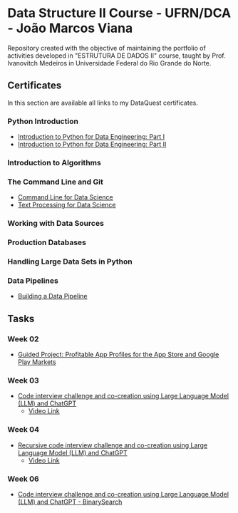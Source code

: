 # Data Structure II Course - UFRN/DCA - João Marcos Viana

Repository created with the objective of maintaining the portfolio of activities developed in "ESTRUTURA DE DADOS II" course, taught by Prof. Ivanovitch Medeiros in Universidade Federal do Rio Grande do Norte.

## Certificates

In this section are available all links to my DataQuest certificates.

### Python Introduction
- [Introduction to Python for Data Engineering: Part I](https://app.dataquest.io/verify_cert/B4SALO3WK5OTXOKPT4P6/)
- [Introduction to Python for Data Engineering: Part II](https://app.dataquest.io/verify_cert/QCJYRFSAPONXQTCVXQ69/)
### Introduction to Algorithms

### The Command Line and Git
- [Command Line for Data Science](https://app.dataquest.io/verify_cert/8X98YZ5B7L69IPQKVYQC/)
- [Text Processing for Data Science](https://app.dataquest.io/verify_cert/KZMI29RVW3KDRGLL5MZM/)

### Working with Data Sources

### Production Databases

### Handling Large Data Sets in Python

### Data Pipelines
- [Building a Data Pipeline](https://app.dataquest.io/verify_cert/7E0QU13KJ04HYRQ7PKMC/)

## Tasks

### Week 02
- [Guided Project: Profitable App Profiles for the App Store and Google Play Markets](https://github.com/jota-emi/data-structure2023.1/blob/main/tasks/week02/guided_project_refactored/guided_project_refactoried.ipynb)

### Week 03
- [Code interview challenge and co-creation using Large Language Model (LLM) and ChatGPT](https://github.com/jota-emi/data-structure2023.1/blob/main/tasks/week03/Code_Interview_Linked_Queue_Stacks.ipynb)
    - [Video Link]()

### Week 04
- [Recursive code interview challenge and co-creation using Large Language Model (LLM) and ChatGPT](https://github.com/jota-emi/data-structure2023.1/blob/main/tasks/week04/Code_Interview_recursion.ipynb)
    - [Video Link]()

### Week 06
- [Code interview challenge and co-creation using Large Language Model (LLM) and ChatGPT - BinarySearch](https://github.com/jota-emi/data-structure2023.1/blob/main/tasks/week06/Week_06_bst.ipynb)
